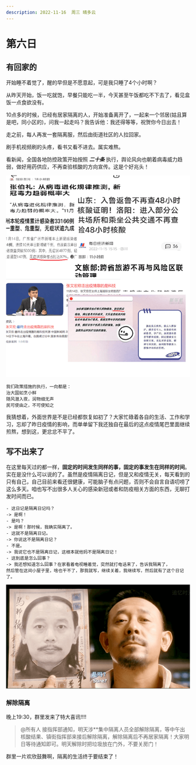 ```yaml
---
description: 2022-11-16  周三 晴多云
---
```


# 第六日

## 有回家的

开始睡不着觉了，醒的早但是不愿意起，可是我只睡了4个小时啊？

从昨天开始，饭一吃就饱，早餐只能吃一半，今天甚至午饭都吃不下去了，看见盒饭一点食欲没有。

10点多的时候，已经有居家隔离的人，开始准备离开了，一起来一个邻居(姑且算是吧，同小区的)，问我一起走吗？我告诉他：我还得等等，祝贺你今日出去！

走之前，每人再发一套隔离服，然后由街道社区的人拉回家。

刷手机视频刷的头疼，看书又看不进去。属实难熬。

看新闻，全国各地防控政策开始按照 _**二十条**_ 执行，舆论风向也朝着病毒威力趋弱，做好用药供应，不再查验核酸的方向宣传。这是个好兆头！

![](.gitbook/assets/22111601.png)

```
我们政策措施的执行，一向都是：
治大国如烹小鲜
随风潜入夜，润物细无声
民可使由之，不可使知之
```

我猜想着，外面世界是不是已经都恢复如初了？大家忙碌着各自的生活、工作和学习，忘却了昨日疫情的影响，而单单留下我还独自在最后的这点疫情尾巴里面继续煎熬，想到这，更忿忿不平了。

## 写不出来了

在这里每天过的都一样，**固定的时间发生同样的事，固定的事发生在同样的时间**。实在是没什么可以说的了。虽然是疫情隔离日记，但是又和疫情无关，每天看到的只有自己，自己目前来看还很健康，可能脑子有点问题，否则不会自言自语叨唠了这么多天。咱也写不出很多人关心的感染新冠或者和防疫相关方面的东西，无聊打发时间而已。

```
- 这日记是隔离日记吗？
-> 是啊！
- 是吗？
-> 是啊！那时候，我确实隔离了。
- 这就不是隔离日记。
-> 你说这不是隔离日记？
- 不是。
-> 我说它也不是隔离日记，这根本就他妈不是隔离日记！
- 这到底是怎么回事？
-> 我还想知道怎么回事？在家看着电视睡着觉，突然就打电话来了，告诉我隔离了，
然后管在这间小屋子里，啥也干不了，那我就写，继续关着，我继续写，然后就有了这个日记了。
```

![](.gitbook/assets/22111602.png)

### 解除隔离

晚上19:30，群里发来了特大喜讯!!!!

> @所有人 接指挥部通知，明天涉\*\*集中隔离人员全部解除隔离，等中午出核酸结果、镇街指挥部来接后解除隔离，解除隔离后不再居家隔离！大家明日等待通知即可。明天解除时把垃圾放在门外，不要关房门！

群里一片欢欣鼓舞啊，隔离的生活终于要结束了！


